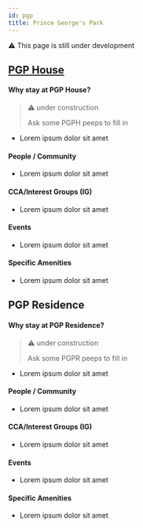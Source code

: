 ```yaml
---
id: pgp
title: Prince George's Park
---
```


:warning: This page is still under development

## [PGP House](http://nus.edu.sg/osa/pgphouse)

#### Why stay at PGP House?

> :warning: under construction
>
> Ask some PGPH peeps to fill in

- Lorem ipsum dolor sit amet

#### People / Community

- Lorem ipsum dolor sit amet

#### CCA/Interest Groups (IG)

- Lorem ipsum dolor sit amet

#### Events

- Lorem ipsum dolor sit amet

#### Specific Amenities

- Lorem ipsum dolor sit amet

## PGP Residence

#### Why stay at PGP Residence?

> :warning: under construction
>
> Ask some PGPR peeps to fill in

- Lorem ipsum dolor sit amet

#### People / Community

- Lorem ipsum dolor sit amet

#### CCA/Interest Groups (IG)

- Lorem ipsum dolor sit amet

#### Events

- Lorem ipsum dolor sit amet

#### Specific Amenities

- Lorem ipsum dolor sit amet
